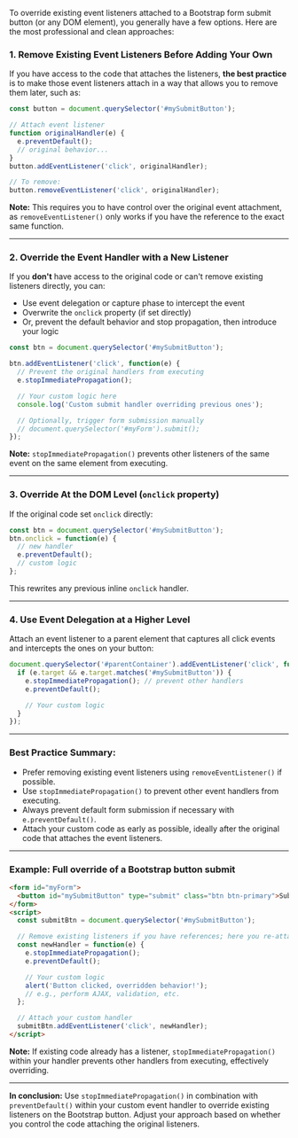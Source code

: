 To override existing event listeners attached to a Bootstrap form submit button (or any DOM element), you generally have a few options. Here are the most professional and clean approaches:

### 1. Remove Existing Event Listeners Before Adding Your Own

If you have access to the code that attaches the listeners, **the best practice** is to make those event listeners attach in a way that allows you to remove them later, such as:

```js
const button = document.querySelector('#mySubmitButton');

// Attach event listener
function originalHandler(e) {
  e.preventDefault();
  // original behavior...
}
button.addEventListener('click', originalHandler);

// To remove:
button.removeEventListener('click', originalHandler);
```

**Note:** This requires you to have control over the original event attachment, as `removeEventListener()` only works if you have the reference to the exact same function.

---

### 2. Override the Event Handler with a New Listener

If you **don't** have access to the original code or can't remove existing listeners directly, you can:

- Use event delegation or capture phase to intercept the event
- Overwrite the `onclick` property (if set directly)
- Or, prevent the default behavior and stop propagation, then introduce your logic

```js
const btn = document.querySelector('#mySubmitButton');

btn.addEventListener('click', function(e) {
  // Prevent the original handlers from executing
  e.stopImmediatePropagation();

  // Your custom logic here
  console.log('Custom submit handler overriding previous ones');

  // Optionally, trigger form submission manually
  // document.querySelector('#myForm').submit();
});
```

**Note:** `stopImmediatePropagation()` prevents other listeners of the same event on the same element from executing.

---

### 3. Override At the DOM Level (`onclick` property)

If the original code set `onclick` directly:

```js
const btn = document.querySelector('#mySubmitButton');
btn.onclick = function(e) {
  // new handler
  e.preventDefault();
  // custom logic
};
```

This rewrites any previous inline `onclick` handler.

---

### 4. Use Event Delegation at a Higher Level

Attach an event listener to a parent element that captures all click events and intercepts the ones on your button:

```js
document.querySelector('#parentContainer').addEventListener('click', function(e) {
  if (e.target && e.target.matches('#mySubmitButton')) {
    e.stopImmediatePropagation(); // prevent other handlers
    e.preventDefault();

    // Your custom logic
  }
});
```

---

### Best Practice Summary:
- Prefer removing existing event listeners using `removeEventListener()` if possible.
- Use `stopImmediatePropagation()` to prevent other event handlers from executing.
- Always prevent default form submission if necessary with `e.preventDefault()`.
- Attach your custom code as early as possible, ideally after the original code that attaches the event listeners.

---

### Example: Full override of a Bootstrap button submit

```html
<form id="myForm">
  <button id="mySubmitButton" type="submit" class="btn btn-primary">Submit</button>
</form>
<script>
  const submitBtn = document.querySelector('#mySubmitButton');

  // Remove existing listeners if you have references; here you re-attach afterward:
  const newHandler = function(e) {
    e.stopImmediatePropagation();
    e.preventDefault();

    // Your custom logic
    alert('Button clicked, overridden behavior!');
    // e.g., perform AJAX, validation, etc.
  };

  // Attach your custom handler
  submitBtn.addEventListener('click', newHandler);
</script>
```

**Note:** If existing code already has a listener, `stopImmediatePropagation()` within your handler prevents other handlers from executing, effectively overriding.

---

**In conclusion:** Use `stopImmediatePropagation()` in combination with `preventDefault()` within your custom event handler to override existing listeners on the Bootstrap button. Adjust your approach based on whether you control the code attaching the original listeners.